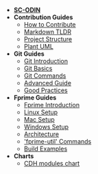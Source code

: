 <!-- markdownlint-disable MD041-->
- [**SC-ODIN**](README.md)
- **Contribution Guides**
	- [How to Contribute](/contribution-guide/index)
	- [Markdown TLDR](/contribution-guide/markdown-tldr)
	- [Project Structure](/contribution-guide/project-structure)
	- [Plant UML](/contribution-guide/plant-uml)
- **Git Guides**
	- [Git Introduction](/git-guide/index)
	- [Git Basics](/git-guide/basic-guide)
	- [Git Commands](/git-guide/git-commands)
	- [Advanced Guide](/git-guide/advanced-guide)
	- [Good Practices](/git-guide/good-practices)
- **Fprime Guides**
	- [Fprime Introduction](/fprime-guide/index)
	- [Linux Setup](/fprime-guide/setup-linux)
	- [Mac Setup](/fprime-guide/setup-mac)
	- [Windows Setup](/fprime-guide/setup-windows)
	- [Architecture](/fprime-guide/architecture)
	- ['fprime-util' Commands](/fprime-guide/commands.md)
	- [Build Examples](/fprime-guide/build-example)
- **Charts**
	- [CDH modules chart](/charts/cdh-modules-chart)